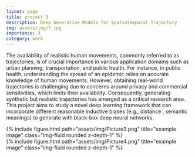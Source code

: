 ```yaml
---
layout: page
title: project 3
description: Deep Generative Models for Spatiotemporal Trajectory
img: assets/img/7.jpg
importance: 3
category: work
---
```

The availability of realistic human movements, commonly referred to as trajectories, is of crucial importance in various application domains such as urban planning, transportation, and public health. For instance, in public health, understanding the spread of an epidemic relies on accurate knowledge of human movements. However, obtaining real-world trajectories is challenging due to concerns around privacy and commercial sensitivities, which limits their availability. Consequently, generating synthetic but realistic trajectories has emerged as a critical research area. This project aims  to study a novel deep learning framework that can incorporate different reasonable inductive biases (e.g., distance , semantic meanings) to generate with black-box deep neural networks.

<div class="row">
    <div class="col-sm mt-3 mt-md-0">
        {% include figure.html path="assets/img/Picture3.png" title="example image" class="img-fluid rounded z-depth-1" %}
    </div>
    <div class="col-sm mt-3 mt-md-0">
        {% include figure.html path="assets/img/Picture4.png" title="example image" class="img-fluid rounded z-depth-1" %}
    </div>
</div>
